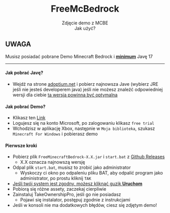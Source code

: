 <div align="center">

# FreeMcBedrock

Zdjęcie demo z MCBE <br/>
Jak użyć? <br/>
</div>

## UWAGA

Musisz posiadać pobrane Demo Minecraft Bedrock i <b><u>minimum</u></b> Javę 17

---

#### Jak pobrać Javę?

* Wejdź na strone <u>adoptium.net</u> i pobierz najnowsza Jave (wybierz JRE jeśli nie jesteś developerem java) jeśli nie
  możesz
  znaleźć odpowiedniej wersji dla
  ciebie <u>[ta wersja powinna być optymalna](https://github.com/adoptium/temurin21-binaries/releases/download/jdk-21.0.7%2B6/OpenJDK21U-jre_x64_windows_hotspot_21.0.7_6.msi)</u>

#### Jak pobrać Demo?

* Klikasz ten
  [Link](https://login.live.com/login.srf?wa=wsignin1.0&rpsnv=15&rver=7.3.6963.0&wp=SA_20MIN&wreply=https%3a%2f%2fwww.microsoft.com%2fen-is%2fp%2fminecraft-for-windows%2f9nblggh2jhxj%3factivetab%3dpivot%3aoverviewtab&lc=1033&id=74335&claims=%7b%22compact%22%3a%7b%22name%22%3a%7b%22essential%22%3atrue%7d%7d%7d)
* Logujesz się na konto Microsoft, po zalogowaniu klikasz `free trial`
* Wchodzisz w aplikację Xbox, następnie w `Moja biblioteka`, szukasz `Minecraft For Windows` i pobierasz demo

#### Pierwsze kroki<br/>

* Pobierz plik `FreeMinecraftBedrock-X.X.jar` i `start.bat`
  z [Github Releases](https://github.com/Huje22/McBedrock/releases/)
    * X.X oznacza najnowszą wersję
* Odpal plik `start.bat`, musisz to zrobić jako administrator
    * Wyskoczy ci okno po odpaleniu pliku BAT, aby odpalić program jako administrator, po prostu kliknij `TAK`
* <u> Jeśli twój system jest zgodny, możesz kliknąć guzik <b>Uruchom</b> </u>
* Pobiorą się różne assety, zaczekaj cierpliwie
* Zainstaluj TakeOwnershipPro, jeśli go nie posiadasz
    * Pojawi się instalator, postępuj zgodnie z instrukcjami
* Jeśli w konsoli nie ma dodatkowych błędów, ciesz się zdjętym demo! <br/>
